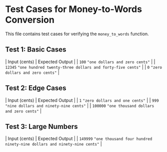 # Test Cases for Money-to-Words Conversion

This file contains test cases for verifying the `money_to_words` function.

##  **Test 1: Basic Cases**
| Input (cents) | Expected Output |
| `100`  `"one dollars and zero cents"` |
| `12345` `"one hundred twenty-three dollars and forty-five cents"` |
| `0`  `"zero dollars and zero cents"` |

##  **Test 2: Edge Cases**
| Input (cents) | Expected Output |
| `1`  `"zero dollars and one cents"` |
| `999` `"nine dollars and ninety-nine cents"` |
| `100000`  `"one thousand dollars and zero cents"` |

##  **Test 3: Large Numbers**
| Input (cents) | Expected Output |
| `149999`  `"one thousand four hundred ninety-nine dollars and ninety-nine cents"` |

